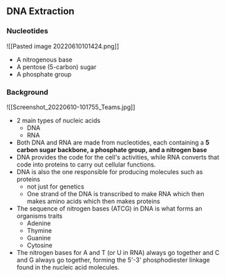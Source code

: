## DNA Extraction
### Nucleotides
![[Pasted image 20220610101424.png]]
- A nitrogenous base
- A pentose (5-carbon) sugar
- A phosphate group

### Background
![[Screenshot_20220610-101755_Teams.jpg]]
- 2 main types of nucleic acids
	- DNA
	- RNA
- Both DNA and RNA are made from nucleotides, each containing a **5 carbon sugar backbone, a phosphate group, and a nitrogen base**
- DNA provides the code for the cell's activities, while RNA converts that code into proteins to carry out cellular functions.
- DNA is also the one responsible for producing molecules such as proteins
	- not just for genetics
	- One strand of the DNA is transcribed to make RNA which then makes amino acids which then makes proteins
- The sequence of nitrogen bases (ATCG) in DNA is what forms an organisms traits
	- Adenine
	- Thymine
	- Guanine
	- Cytosine
- The nitrogen bases for A and T (or U in RNA) always go together and C and G always go together, forming the 5'-3' phosphodiester linkage found in the nucleic acid molecules.
